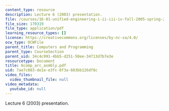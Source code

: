 ```yaml
---
content_type: resource
description: Lecture 6 (2003) presentation.
file: /courses/16-01-unified-engineering-i-ii-iii-iv-fall-2005-spring-2006/7ae7c083de1ee3fc8f3a603bb126df8c_6comp_arc_asmbly.pdf
file_size: 170319
file_type: application/pdf
learning_resource_types: []
license: https://creativecommons.org/licenses/by-nc-sa/4.0/
ocw_type: OCWFile
parent_title: Computers and Programming
parent_type: CourseSection
parent_uid: 34c4c991-4bb5-d251-50ee-34713d7b7e3e
resourcetype: Document
title: 6comp_arc_asmbly.pdf
uid: 7ae7c083-de1e-e3fc-8f3a-603bb126df8c
video_files:
  video_thumbnail_file: null
video_metadata:
  youtube_id: null
---
```

Lecture 6 (2003) presentation.